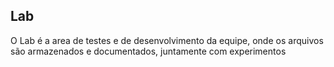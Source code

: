 ## Lab

  O Lab é a area de testes e de desenvolvimento da equipe, onde os arquivos são armazenados e documentados, juntamente com experimentos 
